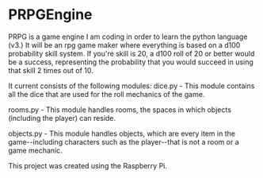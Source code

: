 # PRPGEngine
PRPG is a game engine I am coding in order to learn the python language (v3.) It will be an rpg game maker where everything is based on a d100 probability skill system. If you're skill is 20, a d100 roll of 20 or better would be a success, representing the probability that you would succeed in using that skill 2 times out of 10. 

It current consists of the following modules:
dice.py - This module contains all the dice that are used for the roll mechanics of the game.

rooms.py - This module handles rooms, the spaces in which objects (including the player) can reside.

objects.py - This module handles objects, which are every item in the game--including characters such as the player--that is not
            a room or a game mechanic.

This project was created using the Raspberry Pi.
